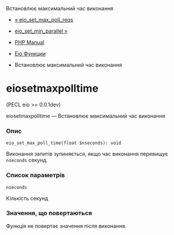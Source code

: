 Встановлює максимальний час виконання

-   [« eio\_set\_max\_poll\_reqs](function.eio-set-max-poll-reqs.html)
    
-   [eio\_set\_min\_parallel »](function.eio-set-min-parallel.html)
    
-   [PHP Manual](index.html)
    
-   [Eio Функции](ref.eio.html)
    
-   Встановлює максимальний час виконання
    

# eiosetmaxpolltime

(PECL eio >= 0.0.1dev)

eiosetmaxpolltime — Встановлює максимальний час виконання

### Опис

```methodsynopsis
eio_set_max_poll_time(float $nseconds): void
```

Виконання запитів зупиняється, якщо час виконання перевищує `nseconds` секунд.

### Список параметрів

`nseconds`

Кількість секунд

### Значення, що повертаються

Функція не повертає значення після виконання.